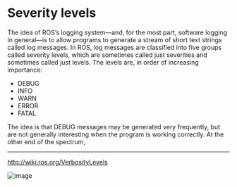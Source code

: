 #  Severity levels

The idea of ROS’s logging system—and, for the most part, software logging in general—is
to allow programs to generate a stream of short text strings called log messages. In ROS,
log messages are classified into five groups called severity levels, which are sometimes
called just severities and sometimes called just levels. The levels are, in order of increasing
importance:
- DEBUG
- INFO
- WARN
- ERROR
- FATAL

The idea is that DEBUG messages may be generated very frequently, but are not generally interesting when the program is working correctly. At the other end of the spectrum,
____
http://wiki.ros.org/VerbosityLevels

![image](https://user-images.githubusercontent.com/48807586/123691506-15c00b00-d82c-11eb-8917-686043fb3d65.png)

